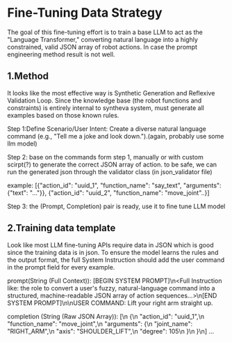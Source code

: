 # Fine-Tuning Data  Strategy
The goal of this fine-tuning effort is to train a base LLM to act as the "Language Transformer," converting natural language into a highly constrained, valid JSON array of robot actions. In case the prompt engineering method result is not well.

## 1.Method
It looks like the most effective way is Synthetic Generation and Reflexive Validation Loop. Since the knowledge base (the robot functions and constraints) is entirely internal to syntheva system,  must generate all examples based on those known rules.

Step 1:Define Scenario/User Intent: Create a diverse natural language command (e.g., "Tell me a joke and look down.").(again, probably use some llm model)

Step 2: base on the commands form step 1, manually or with custom scirpt(?) to generate the correct JSON array of action. to be safe, we can run the generated json through the validator class (in json_validator file)

example: [{"action_id": "uuid_1", "function_name": "say_text", "arguments": {"text": "..."}}, {"action_id": "uuid_2", "function_name": "move_joint"..}]

Step 3: the (Prompt, Completion) pair is ready, use it to fine tune LLM model

## 2.Training data template
Look like most LLM fine-tuning APIs require data in JSON which is good since the training data is in json. To ensure the model learns the rules and the output format, the full System Instruction should add the user command in the prompt field for every example.

prompt(String (Full Context)): [BEGIN SYSTEM PROMPT]\n<Full Instruction like: the role to convert a user's fuzzy, natural-language command into a structured, machine-readable JSON array of action sequences...>\n[END SYSTEM PROMPT]\n\nUSER COMMAND: Lift your right arm straight up.

completion (String (Raw JSON Array)): [\n  {\n    "action_id": "uuid_1",\n    "function_name": "move_joint",\n    "arguments": {\n      "joint_name": "RIGHT_ARM",\n      "axis": "SHOULDER_LIFT",\n      "degree": 105\n    }\n  }\n] ...
